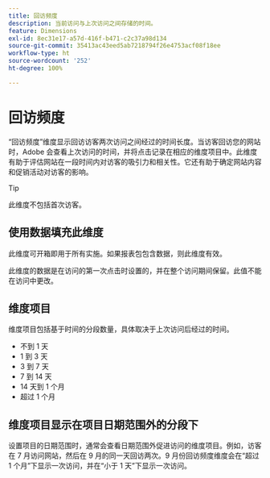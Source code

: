 ```yaml
---
title: 回访频度
description: 当前访问与上次访问之间存储的时间。
feature: Dimensions
exl-id: 8ec31e17-a57d-416f-b471-c2c37a98d134
source-git-commit: 35413ac43eed5ab7218794f26e4753acf08f18ee
workflow-type: ht
source-wordcount: '252'
ht-degree: 100%

---
```


# 回访频度

“回访频度”维度显示回访访客两次访问之间经过的时间长度。当访客回访您的网站时，Adobe 会查看上次访问的时间，并将点击记录在相应的维度项目中。此维度有助于评估网站在一段时间内对访客的吸引力和相关性。它还有助于确定网站内容和促销活动对访客的影响。

>[!TIP]
>
>此维度不包括首次访客。

## 使用数据填充此维度

此维度可开箱即用于所有实施。如果报表包包含数据，则此维度有效。

此维度的数据是在访问的第一次点击时设置的，并在整个访问期间保留。此值不能在访问中更改。

## 维度项目

维度项目包括基于时间的分段数量，具体取决于上次访问后经过的时间。

* 不到 1 天
* 1 到 3 天
* 3 到 7 天
* 7 到 14 天
* 14 天到 1 个月
* 超过 1 个月

## 维度项目显示在项目日期范围外的分段下

设置项目的日期范围时，通常会查看日期范围外促进访问的维度项目。例如，访客在 7 月访问网站，然后在 9 月的同一天回访两次。9 月份回访频度维度会在“超过 1 个月”下显示一次访问，并在“小于 1 天”下显示一次访问。
